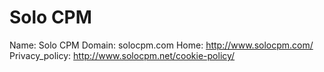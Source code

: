 
# Solo CPM

Name: Solo CPM
Domain: solocpm.com
Home: http://www.solocpm.com/
Privacy_policy: http://www.solocpm.net/cookie-policy/
